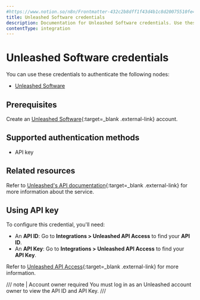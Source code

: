 ```yaml
---
#https://www.notion.so/n8n/Frontmatter-432c2b8dff1f43d4b1c8d20075510fe4
title: Unleashed Software credentials
description: Documentation for Unleashed Software credentials. Use these credentials to authenticate Unleashed Software in n8n, a workflow automation platform.
contentType: integration
---
```


# Unleashed Software credentials

You can use these credentials to authenticate the following nodes:

- [Unleashed Software](/integrations/builtin/app-nodes/n8n-nodes-base.unleashedsoftware/)

## Prerequisites

Create an [Unleashed Software](https://www.unleashedsoftware.com/){:target=_blank .external-link} account.

## Supported authentication methods

- API key

## Related resources

Refer to [Unleashed's API documentation](https://apidocs.unleashedsoftware.com/){:target=_blank .external-link} for more information about the service.

## Using API key

To configure this credential, you'll need:

- An **API ID**: Go to **Integrations > Unleashed API Access** to find your **API ID**.
- An **API Key**: Go to **Integrations > Unleashed API Access** to find your **API Key**.

Refer to [Unleashed API Access](https://support.unleashedsoftware.com/hc/en-us/articles/4402393233689-Unleashed-API-Access){:target=_blank .external-link} for more information.

/// note | Account owner required
You must log in as an Unleashed account owner to view the API ID and API Key.
///
